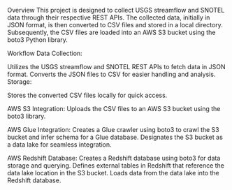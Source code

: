 Overview
This project is designed to collect USGS streamflow and SNOTEL data through their respective REST APIs. The collected data, initially in JSON format, is then converted to CSV files and stored in a local directory. Subsequently, the CSV files are loaded into an AWS S3 bucket using the boto3 Python library.

Workflow
Data Collection:

Utilizes the USGS streamflow and SNOTEL REST APIs to fetch data in JSON format.
Converts the JSON files to CSV for easier handling and analysis.
Storage:

Stores the converted CSV files locally for quick access.

AWS S3 Integration:
Uploads the CSV files to an AWS S3 bucket using the boto3 library.

AWS Glue Integration:
Creates a Glue crawler using boto3 to crawl the S3 bucket and infer schema for a Glue database.
Designates the S3 bucket as a data lake for seamless integration.

AWS Redshift Database:
Creates a Redshift database using boto3 for data storage and querying.
Defines external tables in Redshift that reference the data lake location in the S3 bucket.
Loads data from the data lake into the Redshift database.

